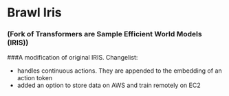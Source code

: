 # Brawl Iris
### (Fork of Transformers are Sample Efficient World Models (IRIS))

###A modification of original IRIS. Changelist:
- handles continuous actions. They are appended to the embedding of an action token
- added an option to store data on AWS and train remotely on EC2


